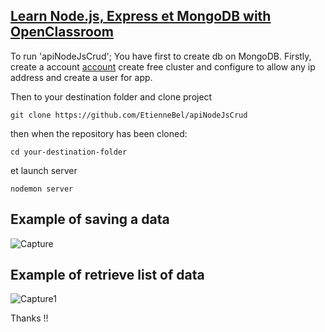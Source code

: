 
## [Learn  Node.js, Express et MongoDB with OpenClassroom](https://openclassrooms.com/fr/courses/6390246-passez-au-full-stack-avec-node-js-express-et-mongodb)

To run 'apiNodeJsCrud'; 
You have first to create db on MongoDB. 
Firstly, create a account [account](https://account.mongodb.com/account/login) 
create free cluster and configure to allow any ip address and create a user for app.

Then to your destination folder and clone project

`git clone https://github.com/EtienneBel/apiNodeJsCrud`

then when the repository has been cloned:

`cd your-destination-folder`

et launch server

`nodemon server`

## Example of saving a data
![Capture](https://user-images.githubusercontent.com/49534121/99155036-65daca80-26ac-11eb-919e-606e438f13bd.PNG)

## Example of retrieve list of data
![Capture1](https://user-images.githubusercontent.com/49534121/99155038-670bf780-26ac-11eb-9046-ef951fed4817.PNG)

Thanks !!
